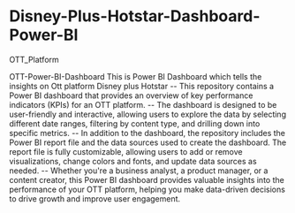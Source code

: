 # Disney-Plus-Hotstar-Dashboard-Power-BI
OTT_Platform


OTT-Power-BI-Dashboard
This is Power BI Dashboard which tells the insights on Ott platform  Disney plus Hotstar -- This repository contains a Power BI dashboard that provides an overview of key performance indicators (KPIs) for an OTT platform.
-- The dashboard is designed to be user-friendly and interactive, allowing users to explore the data by selecting different date ranges, filtering by content type, and drilling down into specific metrics. 
-- In addition to the dashboard, the repository includes the Power BI report file and the data sources used to create the dashboard. The report file is fully customizable, allowing users to add or remove visualizations, change colors and fonts, and update data sources as needed.
-- Whether you're a business analyst, a product manager, or a content creator, this Power BI dashboard provides valuable insights into the performance of your OTT platform, helping you make data-driven decisions to drive growth and improve user engagement.
